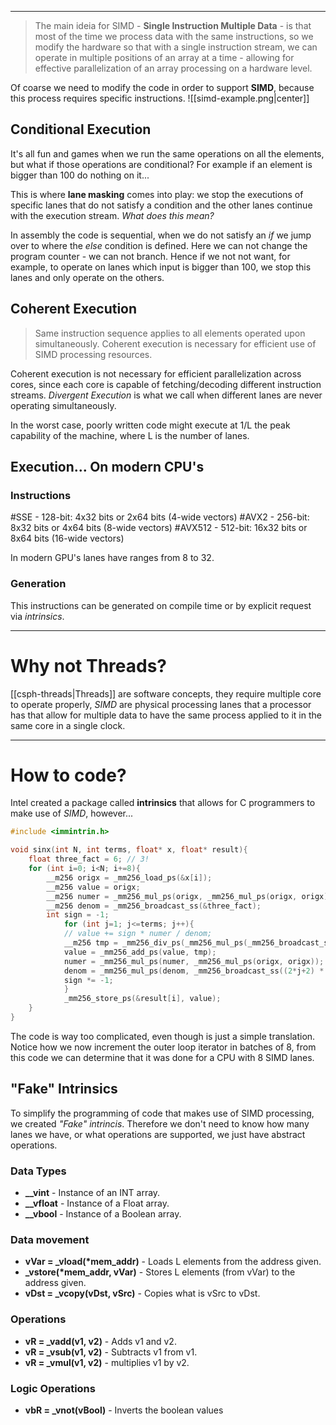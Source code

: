 ***
> The main ideia for SIMD - **Single Instruction Multiple Data** - is that most of the time we process data with the same instructions, so we modify the hardware so that with a single instruction stream, we can operate in multiple positions of an array at a time - allowing for effective parallelization of an array processing on a hardware level.

Of coarse we need to modify the code in order to support **SIMD**, because this process requires specific instructions.
![[simd-example.png|center]]
## Conditional Execution

It's all fun and games when we run the same operations on all the elements, but what if those operations are conditional? For example if an element is bigger than 100 do nothing on it...

This is where **lane masking** comes into play: we stop the executions of specific lanes that do not satisfy a condition and the other lanes continue with the execution stream.
*What does this mean?*

In assembly the code is sequential, when we do not satisfy an *if* we jump over to where the *else* condition is defined. Here we can not change the program counter - we can not branch. Hence if we not not want, for example, to operate on lanes which input is bigger than 100, we stop this lanes and only operate on the others.

## Coherent Execution

> Same instruction sequence applies to all elements operated upon simultaneously. Coherent execution is necessary for efficient use of SIMD processing resources.

Coherent execution is not necessary for efficient parallelization across cores, since each core is capable of fetching/decoding different instruction streams.
*Divergent Execution* is what we call when different lanes are never operating simultaneously.

In the worst case, poorly written code might execute at 1/L the peak capability of the machine, where L is the number of lanes.

## Execution... On modern CPU's
### Instructions
#SSE - 128-bit: 4x32 bits or 2x64 bits (4-wide vectors)
#AVX2 - 256-bit: 8x32 bits or 4x64 bits (8-wide vectors)
#AVX512 - 512-bit: 16x32 bits or 8x64 bits (16-wide vectors)

In modern GPU's lanes have ranges from 8 to 32.
### Generation
This instructions can be generated on compile time or by explicit request via *intrinsics*. 

***
# Why not Threads?

[[csph-threads|Threads]] are software concepts, they require multiple core to operate properly, *SIMD* are physical processing lanes that a processor has that allow for multiple data to have the same process applied to it in the same core in a single clock.
***
# How to code?

Intel created a package called **intrinsics** that allows for C programmers to make use of *SIMD*, however...
```C
#include <immintrin.h>

void sinx(int N, int terms, float* x, float* result){
	float three_fact = 6; // 3!
	for (int i=0; i<N; i+=8){
		__m256 origx = _mm256_load_ps(&x[i]);
		__m256 value = origx;
		__m256 numer = _mm256_mul_ps(origx, _mm256_mul_ps(origx, origx));
		__m256 denom = _mm256_broadcast_ss(&three_fact);
		int sign = -1;
			for (int j=1; j<=terms; j++){
			// value += sign * numer / denom;
			__m256 tmp = _mm256_div_ps(_mm256_mul_ps(_mm256_broadcast_ss(sign),numer),denom);
			value = _mm256_add_ps(value, tmp);
			numer = _mm256_mul_ps(numer, _mm256_mul_ps(origx, origx));
			denom = _mm256_mul_ps(denom, _mm256_broadcast_ss((2*j+2) * (2*j+3)));
			sign *= -1;
			}
			_mm256_store_ps(&result[i], value);
	}
}
```
The code is way too complicated, even though is just a simple translation.
Notice how we now increment the outer loop iterator in batches of 8, from this code we can determine that it was done for a CPU with 8 SIMD lanes.

## "Fake" Intrinsics

To simplify the programming of code that makes use of SIMD processing, we created *"Fake" intrincis*. Therefore we don't need to know how many lanes we have, or what operations are supported, we just have abstract operations.
### Data Types
- **__vint** - Instance of an INT array.
- **__vfloat** - Instance of a Float array.
- **__vbool** - Instance of a Boolean array.
### Data movement
- **vVar = \_vload(\*mem_addr)** - Loads L elements from the address given.
- **\_vstore(\*mem_addr, vVar)** - Stores L elements (from vVar) to the address given.
- **vDst = \_vcopy(vDst, vSrc)** - Copies what is vSrc to vDst.
### Operations
- **vR = \_vadd(v1, v2)** - Adds v1 and v2.
- **vR = \_vsub(v1, v2)** - Subtracts v1 from v1.
- **vR = \_vmul(v1, v2)** - multiplies v1 by v2.
### Logic Operations
- **vbR = \_vnot(vBool)** - Inverts the boolean values 